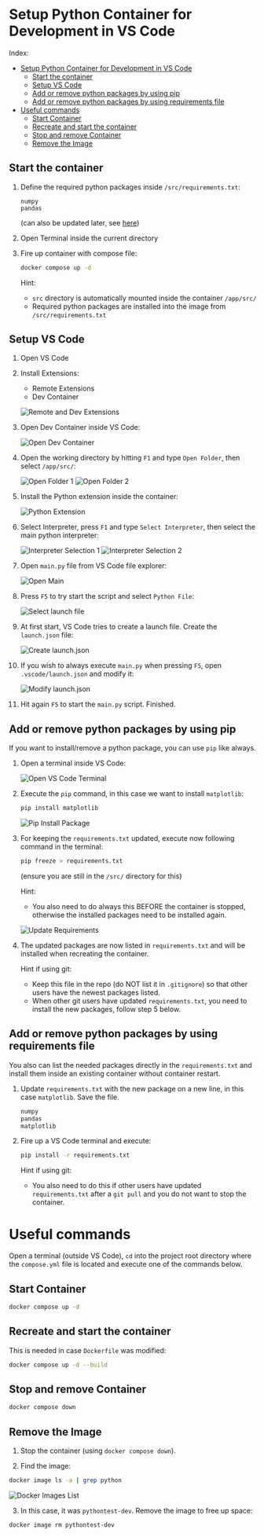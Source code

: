 # Setup Python Container for Development in VS Code

Index:
- [Setup Python Container for Development in VS Code](#setup-python-container-for-development-in-vs-code)
  * [Start the container](#start-the-container)
  * [Setup VS Code](#setup-vs-code)
  * [Add or remove python packages by using pip](#add-or-remove-python-packages-by-using-pip)
  * [Add or remove python packages by using requirements file](#add-or-remove-python-packages-by-using-requirements-file)
- [Useful commands](#useful-commands)
  * [Start Container](#start-container)
  * [Recreate and start the container](#recreate-and-start-the-container)
  * [Stop and remove Container](#stop-and-remove-container)
  * [Remove the Image](#remove-the-image)


## Start the container
1. Define the required python packages inside `/src/requirements.txt`:

	```
	numpy
	pandas
	```
	
	(can also be updated later, see [here](#add-or-remove-python-packages-by-using-requirements-file))

2. Open Terminal inside the current directory

3. Fire up container with compose file:

	```bash
	docker compose up -d
	```	

	Hint:
	- `src` directory is automatically mounted inside the container `/app/src/`
	- Required python packages are installed into the image from `/src/requirements.txt`

## Setup VS Code
1. Open VS Code

2. Install Extensions:

	- Remote Extensions
	- Dev Container

	![Remote and Dev Extensions](/docs/imgs/vscode_extensions.png)

3. Open Dev Container inside VS Code:

	![Open Dev Container](/docs/imgs/open_dev_container.png)

4. Open the working directory by hitting `F1` and type `Open Folder`, then select `/app/src/`:

	![Open Folder 1](/docs/imgs/open_folder_1.png)
	![Open Folder 2](/docs/imgs/open_folder_2.png)

5. Install the Python extension inside the container:

	![Python Extension](/docs/imgs/python_extension.png)

6. Select Interpreter, press `F1` and type `Select Interpreter`, then select the main python interpreter:

	![Interpreter Selection 1](/docs/imgs/select_interpreter_1.png)
	![Interpreter Selection 2](/docs/imgs/select_interpreter_2.png)

7. Open `main.py` file from VS Code file explorer:

	![Open Main](/docs/imgs/open_main_py.png)

8. Press `F5` to try start the script and select `Python File`:

	![Select launch file](/docs/imgs/select_launch_file.png)

9. At first start, VS Code tries to create a launch file. Create the `launch.json` file:

	![Create launch.json](/docs/imgs/create_launch_json.png)

10. If you wish to always execute `main.py` when pressing `F5`, open `.vscode/launch.json` and modify it:

	![Modify launch.json](/docs/imgs/modify_launch_json.png)

11. Hit again `F5` to start the `main.py` script. Finished.

## Add or remove python packages by using pip

If you want to install/remove a python package, you can use `pip` like always.

1. Open a terminal inside VS Code:

	![Open VS Code Terminal](/docs/imgs/open_terminal_vscode.png)

2. Execute the `pip` command, in this case we want to install `matplotlib`:

	```bash
	pip install matplotlib
	```
	
	![Pip Install Package](/docs/imgs/pip_install.png)
	
3. For keeping the `requirements.txt` updated, execute now following command in the terminal:

	```bash
	pip freeze > requirements.txt
	```
	
	(ensure you are still in the `/src/` directory for this)
	
	Hint:
	- You also need to do always this BEFORE the container is stopped, otherwise the installed packages need to be installed again.

	![Update Requirements](/docs/imgs/update_requirements.png)

4. The updated packages are now listed in `requirements.txt` and will be installed when recreating the container. 

	Hint if using git: 
	- Keep this file in the repo (do NOT list it in `.gitignore`) so that other users have the newest packages listed.
	- When other git users have updated `requirements.txt`, you need to install the new packages, follow step 5 below.

## Add or remove python packages by using requirements file
You also can list the needed packages directly in the `requirements.txt` and install them inside an existing container without container restart.

1. Update `requirements.txt` with the new package on a new line, in this case `matplotlib`. Save the file.

	```txt [requirements.txt]
	numpy
	pandas
	matplotlib
	```
	
2. Fire up a VS Code terminal and execute:

	```bash
	pip install -r requirements.txt
	```
	
	Hint if using git:
	- You also need to do this if other users have updated `requirements.txt` after a `git pull` and you do not want to stop the container. 

# Useful commands
Open a terminal (outside VS Code), `cd` into the project root directory where the `compose.yml` file is located and execute one of the commands below.

## Start Container
```bash
docker compose up -d
```

## Recreate and start the container
This is needed in case `Dockerfile` was modified:

```bash
docker compose up -d --build
```

## Stop and remove Container
```bash
docker compose down
```

## Remove the Image
1. Stop the container (using `docker compose down`).

2. Find the image:
```bash
docker image ls -a | grep python
```
![Docker Images List](/docs/imgs/docker_image_list.png)

3. In this case, it was `pythontest-dev`. Remove the image to free up space: 
```bash
docker image rm pythontest-dev
```




